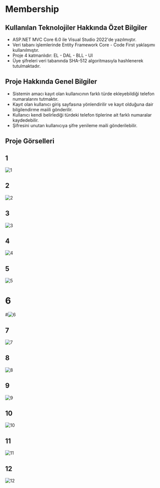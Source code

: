 # Membership

## Kullanılan Teknolojiler Hakkında Özet Bilgiler
* ASP.NET MVC Core 6.0 ile Visual Studio 2022'de yazılmıştır.
* Veri tabanı işlemlerinde Entity Framework Core - Code First yaklaşımı kullanılmıştır.
* Proje 4 katmanlıdır: EL - DAL - BLL - UI
* Üye şifreleri veri tabanında SHA-512 algoritmasıyla hashlenerek tutulmaktadır.

## Proje Hakkında Genel Bilgiler

* Sistemin amacı kayıt olan kullanıcının farklı türde ekleyebildiği telefon numaralarını tutmaktır.
* Kayıt olan kullanıcı giriş sayfasına yönlendirilir ve kayıt olduğuna dair bilgilendirme maiili gönderilir.
* Kullanıcı kendi belirlediği türdeki telefon tiplerine ait farklı numaralar kaydedebilir.
* Şifresini unutan kullanıcıya şifre yenileme maili gönderilebilir.

## Proje Görselleri

## 1
![1](https://user-images.githubusercontent.com/103080618/227788215-5ceba9a9-93f2-4ef3-9c74-5d8f02851f5d.png)

## 2
![2](https://user-images.githubusercontent.com/103080618/227788225-0abe016b-5e51-41a9-a35c-18204b129604.png)

## 3
![3](https://user-images.githubusercontent.com/103080618/227788231-c4e700ce-a219-47b2-a29f-4f4dbc6036f2.png)

## 4
![4](https://user-images.githubusercontent.com/103080618/227788240-1a37ee01-dfb0-4f28-8a5d-19d11aae2cdc.png)

## 5
![5](https://user-images.githubusercontent.com/103080618/227788252-a68c86dc-f258-4cd4-ac9f-f1547f473d3a.png)

# 6
#![6](https://user-images.githubusercontent.com/103080618/227788262-45f3ea89-3b45-4ec6-9454-2eaa1d4d9b93.png)


## 7
![7](https://user-images.githubusercontent.com/103080618/227788272-426661cd-469d-4c8f-a83c-86dccac84c65.png)

## 8
![8](https://user-images.githubusercontent.com/103080618/227788291-49d6d48b-beeb-4db5-8644-7d85f5fba988.png)

## 9
![9](https://user-images.githubusercontent.com/103080618/227788297-eb254d20-e0b3-45a7-9f01-28af0702ec2f.png)

## 10
![10](https://user-images.githubusercontent.com/103080618/227788299-11c0a506-1d1d-40a2-a765-24f69a2ea563.png)

## 11
![11](https://user-images.githubusercontent.com/103080618/227788814-780ddffe-d0c9-4aed-8e32-c832243d65f1.png)

## 12
![12](https://user-images.githubusercontent.com/103080618/227788818-5aeb8b97-9ee3-4c46-82aa-abc19ecfc1e8.png)








